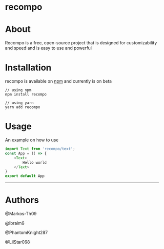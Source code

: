 # recompo
# About
Recompo is a free, open-source project that is designed for customizability and speed and is easy to use and powerful 

# Installation
recompo is available on [npm]('') and currently is on beta

```
// using npm
npm install recompo

// using yarn
yarn add recompo
```
# Usage

An example on how to use

```ts
import Text from 'recompo/text';
const App = () => {
    <Text>
        Hello world
    </Text>
}
export default App
```

---

# Authors
@Markos-Th09

@ibraim6

@PhantomKnight287

@LilStar068
